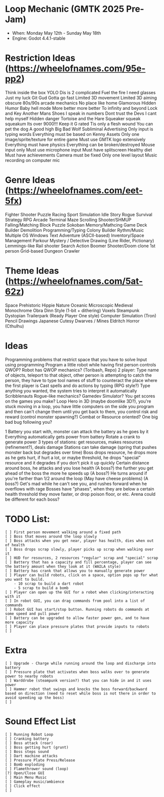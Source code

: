 # Loop Mechanic (GMTK 2025 Pre-Jam)
* When: Monday May 12th - Sunday May 18th
* Engine: Godot 4.4.1-stable

# Restriction Ideas (https://wheelofnames.com/95e-pp2)
Think inside the box
YOLO
Dis is 2 complicated
Fuel the fire
I need glasses
Just my luck
Git Gud
Gotta go fast
Limited 3D movement
Limited 3D aiming
obscure 80s/90s arcade mechanics
No place like home
Glamorous
Hidden Humor
Baby hell mode
More better more better
To infinity and beyond
Lock and Key
Another Mans Shoes
I speak in numbers
Dont trust the Devs
I cant help myself
Hidden danger
Tortoise and the Hare
Squeaker squeak squeakum
Its over 9000!!!
Keep it G rated
Tis only a flesh wound
You can pet the dog
A good high
Big Bad Wolf
Subliminal Advertising
Only input is typing words
Everything must be based on Kenny Assets
Only one image/sprite/texture for entire game
Must use GMTK logo extensively
Everything must have physics
Everything can be broken/destroyed
Mouse input only
Must use microphone input
Must have splitscreen
Healthy diet
Must have achievements 
Camera must be fixed
Only one level layout
Music recording on computer mic

# Genre Ideas (https://wheelofnames.com/eet-5fx)
Fighter
Shooter
Puzzle
Racing
Sport
Simulation
Idle
Story
Rogue
Survival
Strategy
RPG
Arcade
Terminal
Maze 
Scrolling Shooter/SHMUP
Falling/Matching Block Puzzle
Sokoban
Memory/Mathcing Game
Deck Builder
Demolition
Programming/Typing
Colony Builder
Rythm/Music
Multiple OS Windows
Text Adventure (ASCII-based)
Inventory/Space Management
Parkour
Mystery / Detective
Drawing (Line Rider, Pictionary) 
Lemmings-like
Rail shooter
Search Action 
Boomer Shooter/Doom clone
1st person Grid-based Dungeon Crawler

# Theme Ideas (https://wheelofnames.com/5at-62z)
Space
Prehistoric
Hippie
Nature
Oceanic
Microscopic
Medieval
Monochrome
Obra Dinn Style (1-bit + dithering)
Voxels
Steampunk
Dystopian Trailerpark (Ready Player One style)
Computer Simulation (Tron)
Pencil Drawings
Japanese Cutesy
Dwarves / Mines
Eldritch Horror (Cthulhu)

# Ideas
Programming problems that restrict space that you have to solve
Input using programming
Program a little robot while having first person controls
QWOP? Robot has QWOP mechanics? (Toribash, Repo)
2 player: Type name of objects, teleport to that object, other person is attempting to catch the person, they have to type tool names of stuff to counteract the place where the first player is
Cast spells and do actions by typing (RPG style?)
Type anything you wanted, the system tries to interpret it automatically
Scribblenauts
Rogue-like mechanics?
Gamedev Simulator? You get scores on the games you make?
Loop Hero in 3D (maybe doomlike 3D?), you're stuck moving in a loop, you have little computers on the side you program and then can't change them until you get back to them, you control risk and reward (control monster spawning?) Combat or Resource oriented? One big bad bug following you?

1 Battery you start with, monster can attack the battery as he goes by it
Everything automatically gets power from battery
Rotate a crank to generate power
3 types of stations: get resources, makes resources (refinement?), deals damage
Stations can take damage (spring that pushes monster back but degrades over time)
Boss drops resource, he drops more as he gets hurt, if hurt a lot, or maybe threshold, he drops "special" resource and it degrades if you don't pick it up quickly
Certain distance around boss, he attacks and you lose health
(A boss?) the further you get ahead of the boss the more he speeds up
(A boss?) He turns around if you're farther than 1/2 around the loop (May have cheese problems)
(A boss?) Get's mad while he can't see you, and rushes forward when he overflows with rage
Bosses have "phases", when they are below a certain health threshold they move faster, or drop poison floor, or etc.
Arena could be different for each boss?

# TODO List:
	[ ] First person movement walking around a fixed path
	[ ] Boss that moves around the loop slowly
	[ ] Boss attacks when you get near, player has health, dies when out of health
	[ ] Boss drops scrap slowly, player picks up scrap when walking over it
	[ ] HUD for resources, 2 resources "regular" scrap and "special" scrap
	[ ] Battery that has a capacity and fill percentage, player can see the battery amount when they look at it (WAILA style)
	[ ] Battery has crank that allows you to manually generate power
	[ ] Player can build robots, click on a space, option pops up for what you want to build.
		- 10 scrap to build a dart robot
		- 5 scrap to build a bomb
	[ ] Player can open up the GUI for a robot when clicking/interacting with it
	[ ] In robot GUI, you can drag commands from pool into a list of commands
	[ ] Robot GUI has start/stop button. Running robots do commands at some speed and pull power
	[ ] Battery can be upgraded to allow faster power gen, and to have more capacity
	[ ] Player can place pressure plates that provide inputs to robots
	[ ] 

# Extra
	[ ] Upgrade - Charge while running around the loop and discharge into battery
	[ ] Pressure plate that activates when boss walks over to generate power to nearby robots
	[ ] Warddrobe (steampunk version?) that you can hide in and it uses power
	[ ] Hammer robot that swings and knocks the boss forward/backward based on direction (need to reset while boss is not there in order to avoid speeding up the boss)
	[ ] 
	
# Sound Effect List
	[ ] Running Robot Loop
	[ ] Cranking battery
	[ ] Boss attack (roar)
	[ ] Boss getting hurt (grunt)
	[ ] Boss steps sound
	[ ] Dart machine attacks
	[ ] Pressure Plate Press/Release
	[ ] Bomb exploding
	[ ] Flamethrower sound (loop)
	[?] Open/Close GUI
	[ ] Main Menu Music
	[ ] Gameplay music/ambience
	[ ] Click effect
	[ ] 
